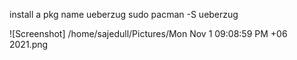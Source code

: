 install a pkg name ueberzug
sudo pacman -S ueberzug


   ![Screenshot]   /home/sajedull/Pictures/Mon Nov  1 09:08:59 PM +06 2021.png
